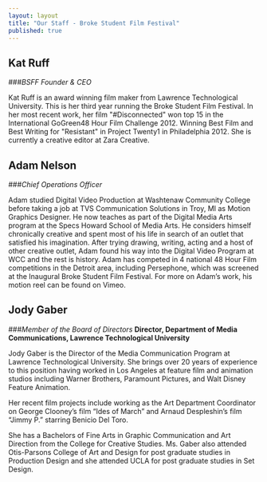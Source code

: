 ```yaml
---
layout: layout
title: "Our Staff - Broke Student Film Festival"
published: true
---
```


## **Kat Ruff**

###_BSFF Founder & CEO_

Kat Ruff is an award winning film maker from Lawrence Technological University. This is her third year running the Broke Student Film Festival. In her most recent work, her film "#Disconnected" won top 15 in the International GoGreen48 Hour Film Challenge 2012. Winning Best Film and Best Writing for "Resistant" in Project Twenty1 in Philadelphia 2012. She is currently a creative editor at Zara Creative. 





## **Adam Nelson**

###_Chief Operations Officer_


Adam studied Digital Video Production at Washtenaw Community College before taking a job at TVS Communication Solutions in Troy, MI as Motion Graphics Designer.  He now teaches as part of the Digital Media Arts program at the Specs Howard School of Media Arts. He considers himself chronically creative and spent most of his life in search of an outlet that satisfied his imagination. After trying drawing, writing, acting and a host of other creative outlet, Adam found his way into the Digital Video Program at WCC and the rest is history.
Adam has competed in 4 national 48 Hour Film competitions in the Detroit area, including Persephone, which was screened at the Inaugural Broke Student Film Festival. For more on Adam’s work, his motion reel can be found on Vimeo.





## **Jody Gaber**

###_Member of the Board of Directors_
**Director, Department of Media Communications, Lawrence Technological University**

Jody Gaber is the Director of the Media Communication Program at Lawrence Technological University.
She brings over 20 years of experience to this position having worked in Los Angeles at feature film and animation studios including Warner Brothers, Paramount Pictures, and Walt Disney Feature Animation.

Her recent film projects include working as the Art Department Coordinator on George Clooney’s film “Ides of March” and Arnaud Despleshin’s film “Jimmy P.” starring Benicio Del Toro.

She has a Bachelors of Fine Arts in Graphic Communication and Art Direction from the College for Creative Studies. Ms. Gaber also attended Otis-Parsons College of Art and Design for post graduate studies in Production Design and she attended UCLA for post graduate studies in Set Design.